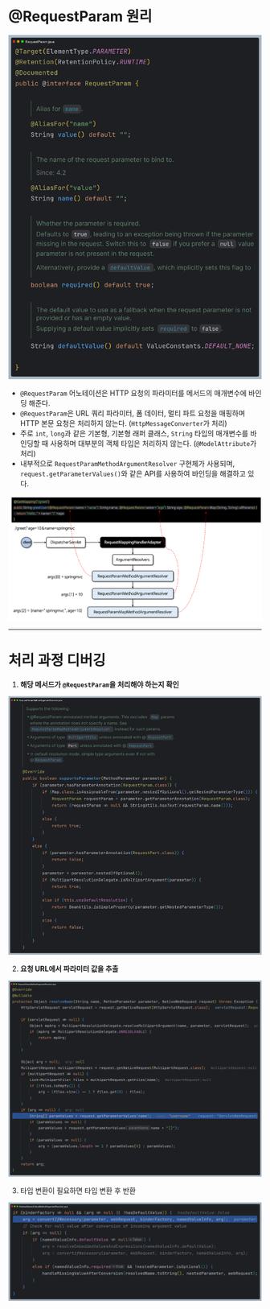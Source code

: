 # @RequestParam 원리

![img.png](image/img.png)

- `@RequestParam` 어노테이션은 HTTP 요청의 파라미터를 메서드의 매개변수에 바인딩 해준다.
- `@RequestParam`은 URL 쿼리 파라미터, 폼 데이터, 멀티 파트 요청을 매핑하며 HTTP 본문 요청은 처리하지 않는다. (`HttpMessageConverter`가 처리)
- 주로 `int`, `long`과 같은 기본형, 기본형 래퍼 클래스, `String` 타입의 매개변수를 바인딩할 때 사용하며 대부분의 객체 타입은 처리하지 않는다. (`@ModelAttribute`가 처리)
- 내부적으로 `RequestParamMethodArgumentResolver` 구현체가 사용되며, `request.getParameterValues()`와 같은 API를 사용하여 바인딩을 해결하고 있다.

![img_1.png](image/img_1.png)

---

# 처리 과정 디버깅

1. **해당 메서드가 `@RequestParam`을 처리해야 하는지 확인**

![img_2.png](image/img_2.png)

2. **요청 URL에서 파라미터 값을 추출**

![img_3.png](image/img_3.png)

3. 타입 변환이 필요하면 타입 변환 후 반환

![img_4.png](image/img_4.png)
